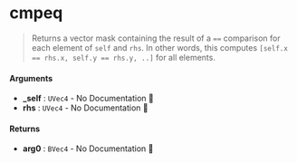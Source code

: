 # cmpeq

>  Returns a vector mask containing the result of a `==` comparison for each element of
>  `self` and `rhs`.
>  In other words, this computes `[self.x == rhs.x, self.y == rhs.y, ..]` for all
>  elements.

#### Arguments

- **\_self** : `UVec4` \- No Documentation 🚧
- **rhs** : `UVec4` \- No Documentation 🚧

#### Returns

- **arg0** : `BVec4` \- No Documentation 🚧